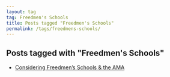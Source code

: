 ```yaml
---
layout: tag
tag: Freedmen's Schools
title: Posts tagged "Freedmen's Schools"
permalink: /tags/freedmens-schools/
---
```


## Posts tagged with "Freedmen's Schools"
- [Considering Freedmen’s Schools & the AMA](/freedmens-schools-ama/)
